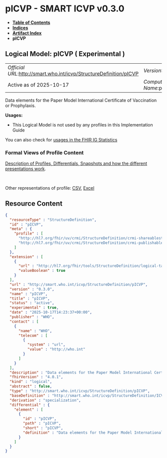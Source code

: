 # pICVP - SMART ICVP v0.3.0

* [**Table of Contents**](toc.md)
* [**Indices**](indices.md)
* [**Artifact Index**](artifacts.md)
* **pICVP**

## Logical Model: pICVP ( Experimental ) 

| | |
| :--- | :--- |
| *Official URL*:http://smart.who.int/icvp/StructureDefinition/pICVP | *Version*:0.3.0 |
| Active as of 2025-10-17 | *Computable Name*:pICVP |

 
Data elements for the Paper Model International Certificate of Vaccination or Prophylaxis. 

**Usages:**

* This Logical Model is not used by any profiles in this Implementation Guide

You can also check for [usages in the FHIR IG Statistics](https://packages2.fhir.org/xig/smart.who.int.icvp|current/StructureDefinition/pICVP)

### Formal Views of Profile Content

 [Description of Profiles, Differentials, Snapshots and how the different presentations work](http://build.fhir.org/ig/FHIR/ig-guidance/readingIgs.html#structure-definitions). 

 

Other representations of profile: [CSV](StructureDefinition-pICVP.csv), [Excel](StructureDefinition-pICVP.xlsx) 



## Resource Content

```json
{
  "resourceType" : "StructureDefinition",
  "id" : "pICVP",
  "meta" : {
    "profile" : [
      "http://hl7.org/fhir/uv/crmi/StructureDefinition/crmi-shareablestructuredefinition",
      "http://hl7.org/fhir/uv/crmi/StructureDefinition/crmi-publishablestructuredefinition"
    ]
  },
  "extension" : [
    {
      "url" : "http://hl7.org/fhir/tools/StructureDefinition/logical-target",
      "valueBoolean" : true
    }
  ],
  "url" : "http://smart.who.int/icvp/StructureDefinition/pICVP",
  "version" : "0.3.0",
  "name" : "pICVP",
  "title" : "pICVP",
  "status" : "active",
  "experimental" : true,
  "date" : "2025-10-17T14:23:37+00:00",
  "publisher" : "WHO",
  "contact" : [
    {
      "name" : "WHO",
      "telecom" : [
        {
          "system" : "url",
          "value" : "http://who.int"
        }
      ]
    }
  ],
  "description" : "Data elements for the Paper Model International Certificate of Vaccination or Prophylaxis.",
  "fhirVersion" : "4.0.1",
  "kind" : "logical",
  "abstract" : false,
  "type" : "http://smart.who.int/icvp/StructureDefinition/pICVP",
  "baseDefinition" : "http://smart.who.int/icvp/StructureDefinition/ICVP",
  "derivation" : "specialization",
  "differential" : {
    "element" : [
      {
        "id" : "pICVP",
        "path" : "pICVP",
        "short" : "pICVP",
        "definition" : "Data elements for the Paper Model International Certificate of Vaccination or Prophylaxis."
      }
    ]
  }
}

```
